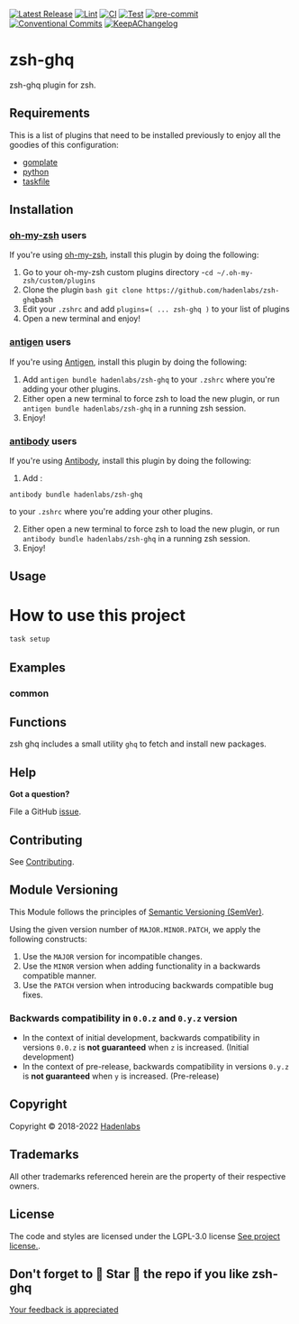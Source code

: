 <!--


  ** DO NOT EDIT THIS FILE
  **
  ** 1) Make all changes to `provision/generator/README.yaml`
  ** 2) Run`task readme` to rebuild this file.
  **
  ** (We maintain HUNDREDS of open source projects. This is how we maintain our sanity.)
  **


  -->

[![Latest Release](https://img.shields.io/github/release/hadenlabs/zsh-ghq)](https://github.com/hadenlabs/zsh-ghq/releases) [![Lint](https://img.shields.io/github/workflow/status/hadenlabs/zsh-ghq/lint-code)](https://github.com/hadenlabs/zsh-ghq/actions?workflow=lint-code) [![CI](https://img.shields.io/github/workflow/status/hadenlabs/zsh-ghq/ci)](https://github.com/hadenlabs/zsh-ghq/actions?workflow=ci) [![Test](https://img.shields.io/github/workflow/status/hadenlabs/zsh-ghq/test)](https://github.com/hadenlabs/zsh-ghq/actions?workflow=test) [![pre-commit](https://img.shields.io/badge/pre--commit-enabled-brightgreen?logo=pre-commit&logoColor=white)](https://github.com/pre-commit/pre-commit) [![Conventional Commits](https://img.shields.io/badge/Conventional%20Commits-1.0.0-yellow)](https://conventionalcommits.org) [![KeepAChangelog](https://img.shields.io/badge/changelog-Keep%20a%20Changelog%20v1.0.0-orange)](https://keepachangelog.com)

# zsh-ghq

zsh-ghq plugin for zsh.

## Requirements

This is a list of plugins that need to be installed previously to enjoy all the goodies of this configuration:

- [gomplate](https://github.com/hairyhenderson/gomplate)
- [python](https://www.python.org)
- [taskfile](https://github.com/go-task/task)

## Installation

<!-- Space: Projects -->
<!-- Parent: ZshGhq -->
<!-- Title: Installation Oh-My-Zsh ZshGhq -->
<!-- Label: ZshGhq -->
<!-- Label: Project -->
<!-- Label: Installation -->
<!-- Label: Oh-My-Zsh -->
<!-- Include: ./../../disclaimer.md -->
<!-- Include: ac:toc -->

### [oh-my-zsh](https://github.com/ohmyzsh/ohmyzsh) users

If you're using [oh-my-zsh](https://github.com/ohmyzsh/ohmyzsh), install this plugin by doing the following:

1. Go to your oh-my-zsh custom plugins directory -`cd ~/.oh-my-zsh/custom/plugins`
2. Clone the plugin `bash git clone https://github.com/hadenlabs/zsh-ghq`bash
3. Edit your `.zshrc` and add `plugins=( ... zsh-ghq )` to your list of plugins
4. Open a new terminal and enjoy!
   <!-- Space: Projects -->
   <!-- Parent: ZshGhq -->
   <!-- Title: Installation Antigen ZshGhq-->
   <!-- Label: ZshGhq -->
   <!-- Label: Project -->
   <!-- Label: Installation -->
   <!-- Label: Antigen -->
   <!-- Include: ./../../disclaimer.md -->
   <!-- Include: ac:toc -->

### [antigen](https://github.com/zsh-users/antigen) users

If you're using [Antigen](https://github.com/zsh-users/antigen), install this plugin by doing the following:

1. Add `antigen bundle hadenlabs/zsh-ghq` to your `.zshrc` where you're adding your other plugins.
2. Either open a new terminal to force zsh to load the new plugin, or run `antigen bundle hadenlabs/zsh-ghq` in a running zsh session.
3. Enjoy!
   <!-- Space: Projects -->
   <!-- Parent: ZshGhq -->
   <!-- Title: Installation Antibody ZshGhq-->
   <!-- Label: ZshGhq -->
   <!-- Label: Project -->
   <!-- Label: Installation -->
   <!-- Include: ./../../disclaimer.md -->
   <!-- Include: ac:toc -->

### [antibody](https://github.com/getantibody/antibody) users

If you're using [Antibody](https://github.com/getantibody/antibody), install this plugin by doing the following:

1. Add :

```{.sourceCode .bash}
antibody bundle hadenlabs/zsh-ghq
```

to your `.zshrc` where you're adding your other plugins.

2. Either open a new terminal to force zsh to load the new plugin, or run `antibody bundle hadenlabs/zsh-ghq` in a running zsh session.
3. Enjoy!

## Usage

# How to use this project

```bash
task setup
```

## Examples

<!-- Space: Projects -->
<!-- Parent: ZshGhq -->
<!-- Title: Examples ZshGhq -->
<!-- Label: Examples -->
<!-- Include: ./../disclaimer.md -->
<!-- Include: ac:toc -->

### common

 <!-- Space: Projects -->
<!-- Parent: ZshGhq -->
<!-- Title: Functions ZshGhq -->
<!-- Label: Functions -->
<!-- Include: disclaimer.md -->
<!-- Include: ac:toc -->

## Functions

zsh ghq includes a small utility `ghq` to fetch and install new packages.

## Help

**Got a question?**

File a GitHub [issue](https://github.com/hadenlabs/zsh-ghq/issues).

## Contributing

See [Contributing](./docs/contributing.md).

## Module Versioning

This Module follows the principles of [Semantic Versioning (SemVer)](https://semver.org/).

Using the given version number of `MAJOR.MINOR.PATCH`, we apply the following constructs:

1. Use the `MAJOR` version for incompatible changes.
1. Use the `MINOR` version when adding functionality in a backwards compatible manner.
1. Use the `PATCH` version when introducing backwards compatible bug fixes.

### Backwards compatibility in `0.0.z` and `0.y.z` version

- In the context of initial development, backwards compatibility in versions `0.0.z` is **not guaranteed** when `z` is increased. (Initial development)
- In the context of pre-release, backwards compatibility in versions `0.y.z` is **not guaranteed** when `y` is increased. (Pre-release)

## Copyright

Copyright © 2018-2022 [Hadenlabs](https://hadenlabs.com)

## Trademarks

All other trademarks referenced herein are the property of their respective owners.

## License

The code and styles are licensed under the LGPL-3.0 license [See project license.](LICENSE).

## Don't forget to 🌟 Star 🌟 the repo if you like zsh-ghq

[Your feedback is appreciated](https://github.com/hadenlabs/zsh-ghq/issues)
